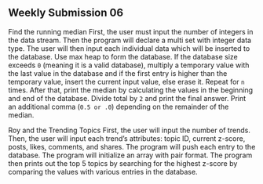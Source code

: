 Weekly Submission 06
------------------
Find the running median
First, the user must input the number of integers in the data stream. Then the program will declare a multi set with integer data type. The user will then input each individual data which will be inserted to the database. Use max heap to form the database. If the database size exceeds ```0``` (meaning it is a valid database), multiply a temporary value with the last value in the database and if the first entry is higher than the temporary value, insert the current input value, else erase it. Repeat for ```n``` times. After that, print the median by calculating the values in the beginning and end of the database. Divide total by ```2``` and print the final answer. Print an additional comma (```0.5 or .0```) depending on the remainder of the median.

Roy and the Trending Topics
First, the user will input the number of trends. Then, the user will input each trend’s attributes: topic ID, current z-score, posts, likes, comments, and shares. The program will push each entry to the database. The program will initialize an array with pair format.  The program then prints out the top 5 topics by searching for the highest z-score by comparing the values with various entries in the database.
